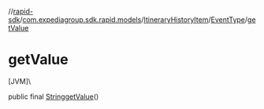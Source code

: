 //[rapid-sdk](../../../../index.md)/[com.expediagroup.sdk.rapid.models](../../index.md)/[ItineraryHistoryItem](../index.md)/[EventType](index.md)/[getValue](get-value.md)

# getValue

[JVM]\

public final [String](https://docs.oracle.com/javase/8/docs/api/java/lang/String.html)[getValue](get-value.md)()
